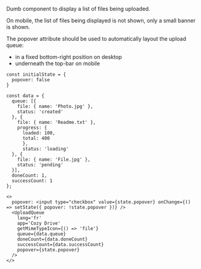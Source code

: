 Dumb component to display a list of files being uploaded.

On mobile, the list of files being displayed is not shown, only
a small banner is shown.

The popover attribute should be used to automatically layout
the upload queue:

- in a fixed bottom-right position on desktop
- underneath the top-bar on mobile  

```
const initialState = {
  popover: false
}

const data = {
  queue: [{
    file: { name: 'Photo.jpg' },
    status: 'created'
  }, {
    file: { name: 'Readme.txt' },
    progress: {
      loaded: 100,
      total: 400
      },
      status: 'loading'
  }, {
    file: { name: 'File.jpg' },
    status: 'pending'
  }],
  doneCount: 1,
  successCount: 1
};

<>
  popover: <input type="checkbox" value={state.popover} onChange={() => setState({ popover: !state.popover })} />
  <UploadQueue
    lang='fr'
    app='Cozy Drive'
    getMimeTypeIcon={() => 'file'}
    queue={data.queue}
    doneCount={data.doneCount}
    successCount={data.successCount}
    popover={state.popover}
  />
</>
```
